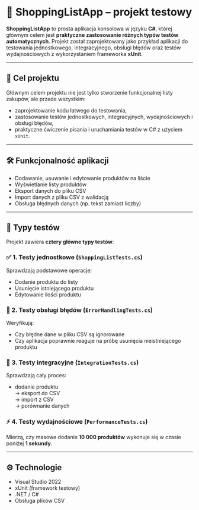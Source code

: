 # 🛒 ShoppingListApp – projekt testowy

**ShoppingListApp** to prosta aplikacja konsolowa w języku **C#**, której głównym celem jest **praktyczne zastosowanie różnych typów testów automatycznych**. Projekt został zaprojektowany jako przykład aplikacji do testowania jednostkowego, integracyjnego, obsługi błędów oraz testów wydajnościowych z wykorzystaniem frameworka **xUnit**.

---

## 🎯 Cel projektu

Głównym celem projektu nie jest tylko stworzenie funkcjonalnej listy zakupów, ale przede wszystkim:

- zaprojektowanie kodu łatwego do testowania,
- zastosowanie testów jednostkowych, integracyjnych, wydajnościowych i obsługi błędów,
- praktyczne ćwiczenie pisania i uruchamiania testów w C# z użyciem `xUnit`.

---

## 🛠️ Funkcjonalność aplikacji

- Dodawanie, usuwanie i edytowanie produktów na liście
- Wyświetlanie listy produktów
- Eksport danych do pliku CSV
- Import danych z pliku CSV z walidacją
- Obsługa błędnych danych (np. tekst zamiast liczby)

---

## 🧪 Typy testów

Projekt zawiera **cztery główne typy testów**:

### ✅ 1. Testy jednostkowe (`ShoppingListTests.cs`)

Sprawdzają podstawowe operacje:
- Dodanie produktu do listy
- Usunięcie istniejącego produktu
- Edytowanie ilości produktu

### 🚫 2. Testy obsługi błędów (`ErrorHandlingTests.cs`)

Weryfikują:
- Czy błędne dane w pliku CSV są ignorowane
- Czy aplikacja poprawnie reaguje na próbę usunięcia nieistniejącego produktu

### 🔄 3. Testy integracyjne (`IntegrationTests.cs`)

Sprawdzają cały proces:
- dodanie produktu  
→ eksport do CSV  
→ import z CSV  
→ porównanie danych

### ⚡ 4. Testy wydajnościowe (`PerformanceTests.cs`)

Mierzą, czy masowe dodanie **10 000 produktów** wykonuje się w czasie poniżej **1 sekundy**.

---

## ⚙️ Technologie

- Visual Studio 2022  
- xUnit (framework testowy)  
- .NET / C#  
- Obsługa plików CSV  

